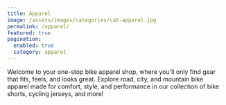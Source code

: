 ```yaml
---
title: Apparel
image: /assets/images/categories/cat-apparel.jpg
permalink: /apparel/
featured: true
pagination: 
  enabled: true
  category: apparel
---
```


Welcome to your one-stop bike apparel shop, where you'll only find gear that fits, feels, and looks great. Explore road, city, and mountain bike apparel made for comfort, style, and performance in our collection of bike shorts, cycling jerseys, and more! 